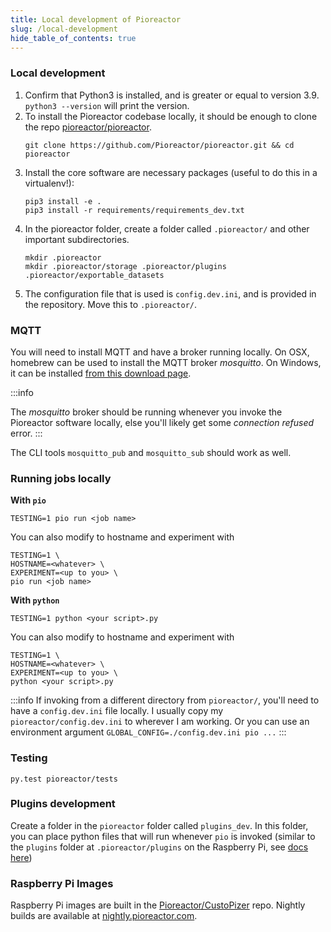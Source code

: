 ```yaml
---
title: Local development of Pioreactor
slug: /local-development
hide_table_of_contents: true
---
```


### Local development
1. Confirm that Python3 is installed, and is greater or equal to version 3.9. `python3 --version` will print the version.
2. To install the Pioreactor codebase locally, it should be enough to clone the repo [pioreactor/pioreactor](https://github.com/pioreactor/pioreactor).
    ```
    git clone https://github.com/Pioreactor/pioreactor.git && cd pioreactor
    ```
3. Install the core software are necessary packages (useful to do this in a virtualenv!):
    ```
    pip3 install -e .
    pip3 install -r requirements/requirements_dev.txt
    ```
4. In the pioreactor folder, create a folder called `.pioreactor/` and other important subdirectories.
    ```
    mkdir .pioreactor
    mkdir .pioreactor/storage .pioreactor/plugins .pioreactor/exportable_datasets
    ```
5. The configuration file that is used is `config.dev.ini`, and is provided  in the repository. Move this to `.pioreactor/`.

### MQTT

You will need to install MQTT and have a broker running locally. On OSX, homebrew can be used to install the MQTT broker _mosquitto_. On Windows, it can be installed [from this download page](https://mosquitto.org/download/).

:::info

The _mosquitto_ broker should be running whenever you invoke the Pioreactor software locally, else you'll likely get some _connection refused_ error.
:::

The CLI tools `mosquitto_pub` and `mosquitto_sub` should work as well.


### Running jobs locally

**With `pio`**

```
TESTING=1 pio run <job name>
```

You can also modify to hostname and experiment with

```
TESTING=1 \
HOSTNAME=<whatever> \
EXPERIMENT=<up to you> \
pio run <job name>
```


**With `python`**

```
TESTING=1 python <your script>.py
```

You can also modify to hostname and experiment with

```
TESTING=1 \
HOSTNAME=<whatever> \
EXPERIMENT=<up to you> \
python <your script>.py
```


:::info
If invoking from a different directory from `pioreactor/`, you'll need to have a `config.dev.ini` file locally. I usually copy my `pioreactor/config.dev.ini` to wherever I am working. Or you can use an environment argument `GLOBAL_CONFIG=./config.dev.ini pio ...`
:::


### Testing

```
py.test pioreactor/tests
```


### Plugins development

Create a folder in the `pioreactor` folder called `plugins_dev`. In this folder, you can place python files that will run whenever `pio` is invoked (similar to the `plugins` folder at `.pioreactor/plugins` on the Raspberry Pi, see [docs here](/developer-guide/intro-plugins#1-adding-python-files-to-plugins-folder))


### Raspberry Pi Images

Raspberry Pi images are built in the [Pioreactor/CustoPizer](https://github.com/Pioreactor/CustoPiZer/tree/pioreactor) repo. Nightly builds are available at [nightly.pioreactor.com](https://nightly.pioreactor.com).